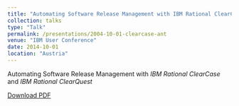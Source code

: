 ```yaml
---
title: "Automating Software Release Management with IBM Rational ClearCase and IBM Rational ClearQuest"
collection: talks
type: "Talk"
permalink: /presentations/2004-10-01-clearcase-ant
venue: "IBM User Conference"
date: 2014-10-01
location: "Austria"
---
```


Automating Software Release Management with _IBM Rational ClearCase_ and _IBM Rational ClearQuest_

[Download PDF](/files/pdf/Automating-Software-Release-Management-with-ClearCase-and-ClearQuest.pdf)
